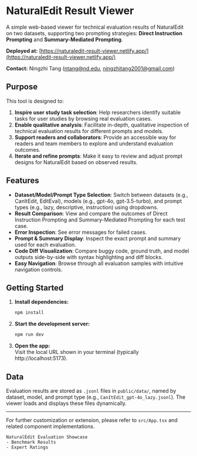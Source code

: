 # NaturalEdit Result Viewer

A simple web-based viewer for technical evaluation results of NaturalEdit on two datasets, supporting two prompting strategies: **Direct Instruction Prompting** and **Summary-Mediated Prompting**.

**Deployed at:** [https://naturaledit-result-viewer.netlify.app/](https://naturaledit-result-viewer.netlify.app/)

**Contact:** Ningzhi Tang (ntang@nd.edu, ningzhitang2001@gmail.com)

## Purpose

This tool is designed to:

1. **Inspire user study task selection**: Help researchers identify suitable tasks for user studies by browsing real evaluation cases.
2. **Enable qualitative analysis**: Facilitate in-depth, qualitative inspection of technical evaluation results for different prompts and models.
3. **Support readers and collaborators**: Provide an accessible way for readers and team members to explore and understand evaluation outcomes.
4. **Iterate and refine prompts**: Make it easy to review and adjust prompt designs for NaturalEdit based on observed results.

## Features

- **Dataset/Model/Prompt Type Selection**: Switch between datasets (e.g., CanItEdit, EditEval), models (e.g., gpt-4o, gpt-3.5-turbo), and prompt types (e.g., lazy, descriptive, instruction) using dropdowns.
- **Result Comparison**: View and compare the outcomes of Direct Instruction Prompting and Summary-Mediated Prompting for each test case.
- **Error Inspection**: See error messages for failed cases.
- **Prompt & Summary Display**: Inspect the exact prompt and summary used for each evaluation.
- **Code Diff Visualization**: Compare buggy code, ground truth, and model outputs side-by-side with syntax highlighting and diff blocks.
- **Easy Navigation**: Browse through all evaluation samples with intuitive navigation controls.

## Getting Started

1. **Install dependencies:**
   ```bash
   npm install
   ```
2. **Start the development server:**
   ```bash
   npm run dev
   ```
3. **Open the app:**  
   Visit the local URL shown in your terminal (typically http://localhost:5173).

## Data

Evaluation results are stored as `.jsonl` files in `public/data/`, named by dataset, model, and prompt type (e.g., `CanItEdit_gpt-4o_lazy.jsonl`). The viewer loads and displays these files dynamically.

---

For further customization or extension, please refer to `src/App.tsx` and related component implementations.

```
NaturalEdit Evaluation Showcase
- Benchmark Results
- Expert Ratings
```
